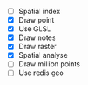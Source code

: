 - [ ] Spatial index
- [x] Draw point
- [x] Use GLSL
- [x] Draw notes
- [x] Draw raster
- [x] Spatial analyse
- [ ] Draw million points
- [ ] Use redis geo
